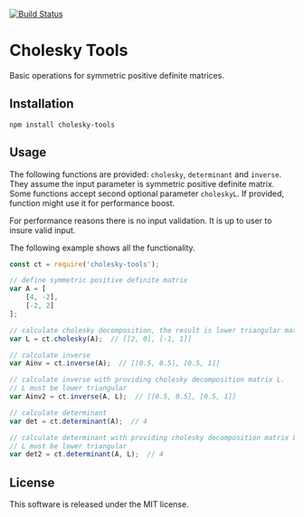 [![Build Status](https://travis-ci.org/lukapopijac/cholesky-tools.svg?branch=master)](https://travis-ci.org/lukapopijac/cholesky-tools)

Cholesky Tools
==============

Basic operations for symmetric positive definite matrices.


Installation
------------
```
npm install cholesky-tools
```


Usage
-----

The following functions are provided: `cholesky`, `determinant` and `inverse`.
They assume the input parameter is symmetric positive definite matrix. Some
functions accept second optional parameter `choleskyL`. If provided, function
might use it for performance boost.

For performance reasons there is no input validation. It is up to user to
insure valid input.

The following example shows all the functionality.

```javascript
const ct = require('cholesky-tools');

// define symmetric positive definite matrix
var A = [
	[4, -2],
	[-2, 2]
];

// calculate cholesky decomposition, the result is lower triangular matrix
var L = ct.cholesky(A);  // [[2, 0], [-1, 1]]

// calculate inverse
var Ainv = ct.inverse(A);  // [[0.5, 0.5], [0.5, 1]]

// calculate inverse with providing cholesky decomposition matrix L.
// L must be lower triangular
var Ainv2 = ct.inverse(A, L);  // [[0.5, 0.5], [0.5, 1]]

// calculate determinant
var det = ct.determinant(A);  // 4

// calculate determinant with providing cholesky decomposition matrix L.
// L must be lower triangular
var det2 = ct.determinant(A, L);  // 4
```


License
-------
This software is released under the MIT license.
